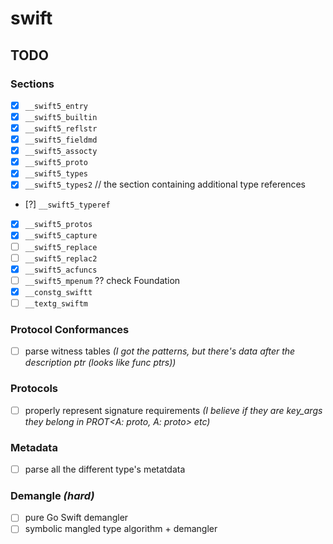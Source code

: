 # swift

## TODO

### Sections

- [x] `__swift5_entry`
- [x] `__swift5_builtin`
- [x] `__swift5_reflstr`
- [x] `__swift5_fieldmd`
- [x] `__swift5_assocty`
- [x] `__swift5_proto`
- [x] `__swift5_types`
- [x] `__swift5_types2` // the section containing additional type references
- [?] `__swift5_typeref`
- [x] `__swift5_protos`
- [x] `__swift5_capture`
- [ ] `__swift5_replace`
- [ ] `__swift5_replac2`
- [x] `__swift5_acfuncs`
- [ ] `__swift5_mpenum` ?? check Foundation
- [x] `__constg_swiftt`
- [ ] `__textg_swiftm`

### Protocol Conformances

- [ ] parse witness tables *(I got the patterns, but there's data after the description ptr (looks like func ptrs))*

### Protocols

- [ ] properly represent signature requirements *(I believe if they are key_args they belong in PROT<A: proto, A: proto> etc)*

### Metadata

- [ ] parse all the different type's metatdata

### Demangle *(hard)*

- [ ] pure Go Swift demangler
- [ ] symbolic mangled type algorithm + demangler